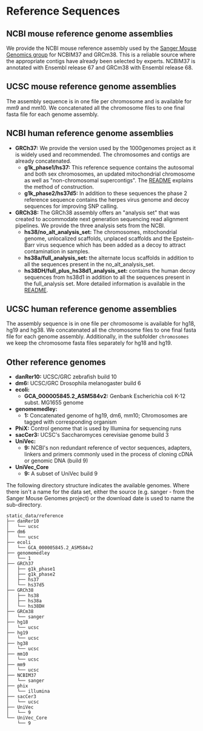 # Reference Sequences

## NCBI mouse reference genome assemblies

We provide the NCBI mouse reference assembly used by the [Sanger Mouse Genomics
group](http://www.sanger.ac.uk/resources/mouse/genomes) for NCBIM37 and GRCm38.
This is a reliable source where the appropriate contigs have already been
selected by experts. NCBIM37 is annotated with Ensembl release 67 and GRCm38
with Ensembl release 68.

## UCSC mouse reference genome assemblies

The assembly sequence is in one file per chromosome and is available for mm9
and mm10. We concatenated all the chromosome files to one final fasta file for
each genome assembly.

## NCBI human reference genome assemblies

* **GRCh37:** We provide the version used by the 1000genomes project as it is
widely used and recommended. The chromosomes and contigs are already
concatenated.
    - **g1k_phase1/hs37:** This reference sequence contains the autosomal and both
    sex chromosomes, an updated mitochondrial chromosome as well as
    "non-chromosomal supercontigs". The
    [README](http://ftp-trace.ncbi.nih.gov/1000genomes/ftp/technical/reference/README.human_g1k_v37.fasta.txt)
    explains the method of construction.
    - **g1k_phase2/hs37d5:** In addition to these sequences the phase 2 reference
    sequence contains the herpes virus genome and decoy sequences for improving
    SNP calling.
* **GRCh38:** The GRCh38 assembly offers an "analysis set" that was created to
accommodate next generation sequencing read alignment pipelines. We provide the
three analysis sets from the NCBI.
    - **hs38/no_alt_analysis_set:** The chromosomes, mitochondrial genome,
    unlocalized scaffolds, unplaced scaffolds and the Epstein-Barr virus
    sequence which has been added as a decoy to attract contamination in
    samples.
    - **hs38a/full_analysis_set:** the alternate locus scaffolds in addition to all
    the sequences present in the no_alt_analysis_set.
    - **hs38DH/full_plus_hs38d1_analysis_set:** contains the human decoy sequences
    from hs38d1 in addition to all the sequences present in the full_analysis
    set.  More detailed information is available in the
    [README](https://ftp.ncbi.nlm.nih.gov/genomes/Homo_sapiens/README).

## UCSC human reference genome assemblies

The assembly sequence is in one file per chromosome is available for hg18, hg19
and hg38. We concatenated all the chromosome files to one  final fasta file for
each genome assembly. Additionally, in the subfolder `chromosomes` we keep the
chromosome fasta files separately for hg18 and hg19.

## Other reference genomes

* **danRer10:** UCSC/GRC zebrafish build 10
* **dm6:** UCSC/GRC Drosophila melanogaster build 6
* **ecoli:**
    - **GCA_000005845.2_ASM584v2:** Genbank Escherichia coli K-12 subst. MG1655 genome
* **genomemedley:**
    - **1:** Concatenated genome of hg19, dm6, mm10; Chromosomes are tagged with corresponding organism
* **PhiX:** Control genome that is used by Illumina for sequencing runs
* **sacCer3:** UCSC's Saccharomyces cerevisiae genome build 3
* **UniVec:**
    - **9:** NCBI's non redundant reference of vector sequences, adapters, linkers and primers commonly used in the process of cloning cDNA or genomic DNA (build 9)
* **UniVec_Core**
    - **9:** A subset of UniVec build 9

The following directory structure indicates the available genomes. Where there
isn't a name for the data set, either the source (e.g. sanger - from the Sanger
Mouse Genomes project) or the download date is used to name the sub-directory.

```
static_data/reference
├── danRer10
│   └── ucsc
├── dm6
│   └── ucsc
├── ecoli
│   └── GCA_000005845.2_ASM584v2
├── genomemedley
│   └── 1
├── GRCh37
│   ├── g1k_phase1
│   ├── g1k_phase2
│   ├── hs37
│   └── hs37d5
├── GRCh38
│   ├── hs38
│   ├── hs38a
│   └── hs38DH
├── GRCm38
│   └── sanger
├── hg18
│   └── ucsc
├── hg19
│   └── ucsc
├── hg38
│   └── ucsc
├── mm10
│   └── ucsc
├── mm9
│   └── ucsc
├── NCBIM37
│   └── sanger
├── phix
│   └── illumina
├── sacCer3
│   └── ucsc
├── UniVec
│   └── 9
└── UniVec_Core
    └── 9
```
